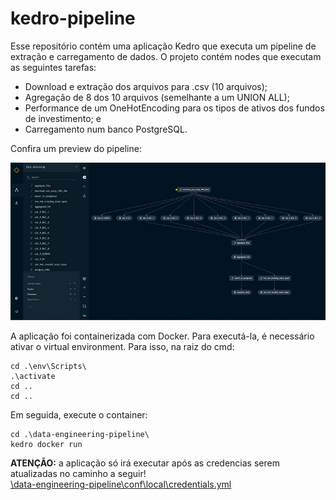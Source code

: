 # kedro-pipeline

Esse repositório contém uma aplicação Kedro que executa um pipeline de extração e carregamento de dados. O projeto contém nodes que executam as seguintes tarefas:

- Download e extração dos arquivos para .csv (10 arquivos);
- Agregação de 8 dos 10 arquivos (semelhante a um UNION ALL);
- Performance de um OneHotEncoding para os tipos de ativos dos fundos de investimento; e
- Carregamento num banco PostgreSQL.

Confira um preview do pipeline:

![preview](https://github.com/ocamposfaria/kedro-pipeline/blob/main/pipeline_preview.jpg?raw=true)

A aplicação foi containerizada com Docker. Para executá-la, é necessário ativar o virtual environment. Para isso, na raiz do cmd:

```
cd .\env\Scripts\
.\activate
cd ..
cd ..
```

Em seguida, execute o container:

```
cd .\data-engineering-pipeline\
kedro docker run
```

**ATENÇÃO:** a aplicação só irá executar após as credencias serem atualizadas no caminho a seguir!  
[\data-engineering-pipeline\conf\local\credentials.yml](\data-engineering-pipeline\conf\local\credentials.yml)
